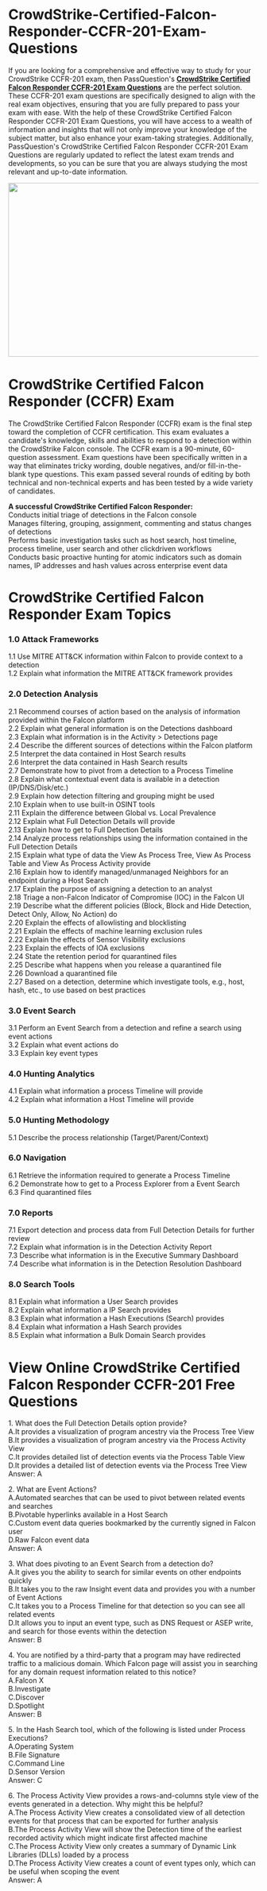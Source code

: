 # CrowdStrike-Certified-Falcon-Responder-CCFR-201-Exam-Questions
<p>If you are looking for a comprehensive and effective way to study for your CrowdStrike CCFR-201 exam, then PassQuestion&#39;s <strong><a href="https://www.passquestion.com/ccfr-201.html">CrowdStrike Certified Falcon Responder CCFR-201 Exam Questions</a></strong> are the perfect solution. These CCFR-201 exam questions are specifically designed to align with the real exam objectives, ensuring that you are fully prepared to pass your exam with ease. With the help of these CrowdStrike Certified Falcon Responder CCFR-201 Exam Questions, you will have access to a wealth of information and insights that will not only improve your knowledge of the subject matter, but also enhance your exam-taking strategies. Additionally, PassQuestion&#39;s CrowdStrike Certified Falcon Responder CCFR-201 Exam Questions are regularly updated to reflect the latest exam trends and developments, so you can be sure that you are always studying the most relevant and up-to-date information.&nbsp;</p>

<p><img alt="" src="https://www.passquestion.com/uploads/pqcom/images/20230909/b5f403b8c9f03ae2046b945045a3e16d.png" style="height:350px; width:618px" /></p>

<h1>CrowdStrike Certified Falcon Responder (CCFR) Exam</h1>

<p>The CrowdStrike Certified Falcon Responder (CCFR) exam is the final step toward the completion of CCFR certification. This exam evaluates a candidate&#39;s knowledge, skills and abilities to respond to a detection within the CrowdStrike Falcon console. The CCFR exam is a 90-minute, 60-question assessment. Exam questions have been specifically written in a way that eliminates tricky wording, double negatives, and/or fill-in-the-blank type questions. This exam passed several rounds of editing by both technical and non-technical experts and has been tested by a wide variety of candidates.</p>

<p><strong>A successful CrowdStrike Certified Falcon Responder:</strong><br />
Conducts initial triage of detections in the Falcon console<br />
Manages filtering, grouping, assignment, commenting and status changes of detections<br />
Performs basic investigation tasks such as host search, host timeline, process timeline, user search and other clickdriven workflows<br />
Conducts basic proactive hunting for atomic indicators such as domain names, IP addresses and hash values across enterprise event data</p>

<h1>CrowdStrike Certified Falcon Responder Exam Topics</h1>

<h3>1.0 Attack Frameworks</h3>

<p>1.1 Use MITRE ATT&amp;CK information within Falcon to provide context to a detection<br />
1.2 Explain what information the MITRE ATT&amp;CK framework provides</p>

<h3>2.0 Detection Analysis</h3>

<p>2.1 Recommend courses of action based on the analysis of information provided within the Falcon platform<br />
2.2 Explain what general information is on the Detections dashboard<br />
2.3 Explain what information is in the Activity &gt; Detections page<br />
2.4 Describe the different sources of detections within the Falcon platform<br />
2.5 Interpret the data contained in Host Search results<br />
2.6 Interpret the data contained in Hash Search results<br />
2.7 Demonstrate how to pivot from a detection to a Process Timeline<br />
2.8 Explain what contextual event data is available in a detection (IP/DNS/Disk/etc.)<br />
2.9 Explain how detection filtering and grouping might be used<br />
2.10 Explain when to use built-in OSINT tools<br />
2.11 Explain the difference between Global vs. Local Prevalence<br />
2.12 Explain what Full Detection Details will provide<br />
2.13 Explain how to get to Full Detection Details<br />
2.14 Analyze process relationships using the information contained in the Full Detection Details<br />
2.15 Explain what type of data the View As Process Tree, View As Process Table and View As Process Activity provide<br />
2.16 Explain how to identify managed/unmanaged Neighbors for an endpoint during a Host Search<br />
2.17 Explain the purpose of assigning a detection to an analyst<br />
2.18 Triage a non-Falcon Indicator of Compromise (IOC) in the Falcon UI<br />
2.19 Describe what the different policies (Block, Block and Hide Detection, Detect Only, Allow, No Action) do<br />
2.20 Explain the effects of allowlisting and blocklisting<br />
2.21 Explain the effects of machine learning exclusion rules<br />
2.22 Explain the effects of Sensor Visibility exclusions<br />
2.23 Explain the effects of IOA exclusions<br />
2.24 State the retention period for quarantined files<br />
2.25 Describe what happens when you release a quarantined file<br />
2.26 Download a quarantined file<br />
2.27 Based on a detection, determine which investigate tools, e.g., host, hash, etc., to use based on best practices</p>

<h3>3.0 Event Search</h3>

<p>3.1 Perform an Event Search from a detection and refine a search using event actions<br />
3.2 Explain what event actions do<br />
3.3 Explain key event types</p>

<h3>4.0 Hunting Analytics</h3>

<p>4.1 Explain what information a process Timeline will provide<br />
4.2 Explain what information a Host Timeline will provide</p>

<h3>5.0 Hunting Methodology</h3>

<p>5.1 Describe the process relationship (Target/Parent/Context)</p>

<h3>6.0 Navigation</h3>

<p>6.1 Retrieve the information required to generate a Process Timeline<br />
6.2 Demonstrate how to get to a Process Explorer from a Event Search<br />
6.3 Find quarantined files</p>

<h3>7.0 Reports</h3>

<p>7.1 Export detection and process data from Full Detection Details for further review<br />
7.2 Explain what information is in the Detection Activity Report<br />
7.3 Describe what information is in the Executive Summary Dashboard<br />
7.4 Describe what information is in the Detection Resolution Dashboard&nbsp;</p>

<h3>8.0 Search Tools</h3>

<p>8.1 Explain what information a User Search provides<br />
8.2 Explain what information a IP Search provides<br />
8.3 Explain what information a Hash Executions (Search) provides<br />
8.4 Explain what information a Hash Search provides<br />
8.5 Explain what information a Bulk Domain Search provides</p>

<h1>View Online CrowdStrike Certified Falcon Responder CCFR-201 Free Questions</h1>

<p>1. What does the Full Detection Details option provide?<br />
A.It provides a visualization of program ancestry via the Process Tree View<br />
B.It provides a visualization of program ancestry via the Process Activity View<br />
C.It provides detailed list of detection events via the Process Table View<br />
D.It provides a detailed list of detection events via the Process Tree View<br />
Answer: A</p>

<p>2. What are Event Actions?<br />
A.Automated searches that can be used to pivot between related events and searches<br />
B.Pivotable hyperlinks available in a Host Search<br />
C.Custom event data queries bookmarked by the currently signed in Falcon user<br />
D.Raw Falcon event data<br />
Answer: A</p>

<p>3. What does pivoting to an Event Search from a detection do?<br />
A.It gives you the ability to search for similar events on other endpoints quickly<br />
B.It takes you to the raw Insight event data and provides you with a number of Event Actions<br />
C.It takes you to a Process Timeline for that detection so you can see all related events<br />
D.It allows you to input an event type, such as DNS Request or ASEP write, and search for those events within the detection<br />
Answer: B</p>

<p>4. You are notified by a third-party that a program may have redirected traffic to a malicious domain. Which Falcon page will assist you in searching for any domain request information related to this notice?<br />
A.Falcon X<br />
B.Investigate<br />
C.Discover<br />
D.Spotlight<br />
Answer: B</p>

<p>5. In the Hash Search tool, which of the following is listed under Process Executions?<br />
A.Operating System<br />
B.File Signature<br />
C.Command Line<br />
D.Sensor Version<br />
Answer: C</p>

<p>6. The Process Activity View provides a rows-and-columns style view of the events generated in a detection. Why might this be helpful?<br />
A.The Process Activity View creates a consolidated view of all detection events for that process that can be exported for further analysis<br />
B.The Process Activity View will show the Detection time of the earliest recorded activity which might indicate first affected machine<br />
C.The Process Activity View only creates a summary of Dynamic Link Libraries (DLLs) loaded by a process<br />
D.The Process Activity View creates a count of event types only, which can be useful when scoping the event<br />
Answer: A</p>
